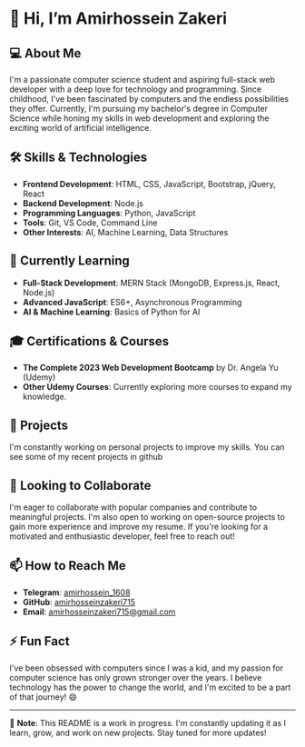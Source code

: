 # 👋 Hi, I’m Amirhossein Zakeri

## 💻 About Me
I'm a passionate computer science student and aspiring full-stack web developer with a deep love for technology and programming. Since childhood, I've been fascinated by computers and the endless possibilities they offer. Currently, I'm pursuing my bachelor's degree in Computer Science while honing my skills in web development and exploring the exciting world of artificial intelligence.

## 🛠 Skills & Technologies
- **Frontend Development**: HTML, CSS, JavaScript, Bootstrap, jQuery, React
- **Backend Development**: Node.js
- **Programming Languages**: Python, JavaScript
- **Tools**: Git, VS Code, Command Line
- **Other Interests**: AI, Machine Learning, Data Structures

## 🌱 Currently Learning
- **Full-Stack Development**: MERN Stack (MongoDB, Express.js, React, Node.js)
- **Advanced JavaScript**: ES6+, Asynchronous Programming
- **AI & Machine Learning**: Basics of Python for AI

## 🎓 Certifications & Courses
- **The Complete 2023 Web Development Bootcamp** by Dr. Angela Yu (Udemy)
- **Other Udemy Courses**: Currently exploring more courses to expand my knowledge.

## 🚀 Projects
I'm constantly working on personal projects to improve my skills. You can see some of my recent projects in github


## 🤝 Looking to Collaborate
I'm eager to collaborate with popular companies and contribute to meaningful projects. I'm also open to working on open-source projects to gain more experience and improve my resume. If you're looking for a motivated and enthusiastic developer, feel free to reach out!

## 📫 How to Reach Me
- **Telegram**: [amirhossein_1608](https://t.me/amirhossein_1608)
- **GitHub**: [amirhosseinzakeri715](https://github.com/amirhosseinzakeri715)
- **Email**: amirhosseinzakeri715@gmail.com

## ⚡ Fun Fact
I've been obsessed with computers since I was a kid, and my passion for computer science has only grown stronger over the years. I believe technology has the power to change the world, and I'm excited to be a part of that journey! 😄

---

📌 **Note**: This README is a work in progress. I'm constantly updating it as I learn, grow, and work on new projects. Stay tuned for more updates!
